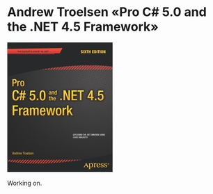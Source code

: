 # Andrew Troelsen «Pro C# 5.0 and the .NET 4.5 Framework»
![*.jpg file](z_img_bookcovers/book_cover-Andrew-Troelsen.jpg?raw=true "book cover")

Working on.
